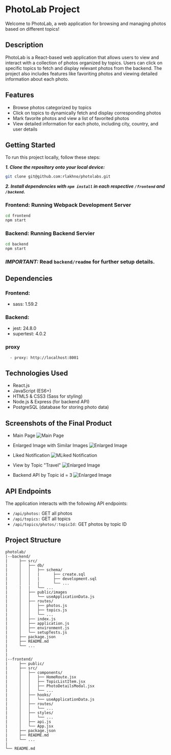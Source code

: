 # PhotoLab Project

Welcome to PhotoLab, a web application for browsing and managing photos based on different topics!

## Description

PhotoLab is a React-based web application that allows users to view and interact with a collection of photos organized by topics. Users can click on specific topics to fetch and display relevant photos from the backend. The project also includes features like favoriting photos and viewing detailed information about each photo.

## Features

- Browse photos categorized by topics
- Click on topics to dynamically fetch and display corresponding photos
- Mark favorite photos and view a list of favorited photos
- View detailed information for each photo, including city, country, and user details

## Getting Started

To run this project locally, follow these steps:

***1. Clone the repository onto your local device:***
   ```bash
   git clone git@github.com:rlakhno/photolabs.git
  ```


***2. Install dependencies with `npm install` in each respective `/frontend` and `/backend`.***

### Frontend: Running Webpack Development Server

```sh
cd frontend
npm start
```

### Backend: Running Backend Servier

```sh
cd backend
npm start
```

### ***IMPORTANT:*** Read `backend/readme` for further setup details.

## Dependencies

###   Frontend:
- sass: 1.59.2

###   Backend:
- jest: 24.8.0
- supertest: 4.0.2
      
### proxy
      - proxy: http://localhost:8001


## Technologies Used

- React.js
- JavaScript (ES6+)
- HTML5 & CSS3 (Sass for styling)
- Node.js & Express (for backend API)
- PostgreSQL (database for storing photo data)


## Screenshots of the Final Product

- Main Page
![Main Page](https://github.com/rlakhno/photolabs/blob/main/backend/src/public/images/screenshots/main_page.png)

- Enlarged Image with Similar Images
![Enlarged Image](https://github.com/rlakhno/photolabs/blob/main/backend/src/public/images/screenshots/inlarged_picture.png)

- Liked Notification
![MLiked Notification](https://github.com/rlakhno/photolabs/blob/main/backend/src/public/images/screenshots/like_notification.png)

- View by Topic "Travel"
![Enlarged Image](https://github.com/rlakhno/photolabs/blob/main/backend/src/public/images/screenshots/pics_by_topic_id_travel.png)

- Backend API by Topic id = 3 
![Enlarged Image](https://github.com/rlakhno/photolabs/blob/main/backend/src/public/images/screenshots/backend_topic_id_3.png)


## API Endpoints
The application interacts with the following API endpoints:

- `/api/photos:` GET all photos
- `/api/topics:` GET all topics
- `/api/topics/photos/:topicId:` GET photos by topic ID


## Project Structure

```
photolab/
|--backend/
|     ├── src/
|     │   ├── db/
|     │   │   ├── schema/
|     │   │   |      ├── create.sql
|     │   │   |      ├── development.sql
|     │   │   |      └── ...
|     |   |   └── ...
|     │   ├── public/images
|     │   │   └── useApplicationData.js
|     │   ├── routes/
|     │   │   ├── photos.js
|     │   │   ├── topics.js
|     │   │   └── ...
|     │   ├── index.js  
|     │   ├── application.js
|     │   ├── environment.js
|     │   └── setupTests.js
|     ├── package.json
|     ├── README.md
|     └── ...
|
|
|--frontend/
|     ├── public/
|     ├── src/
|     │   ├── components/
|     │   │   ├── HomeRoute.jsx
|     │   │   ├── TopicListItem.jsx
|     │   │   ├── PhotoDetailsModal.jsx
|     │   │   └── ...
|     │   ├── hooks/
|     │   │   └── useApplicationData.js
|     │   ├── routes/
|     │   │   └── ...
|     │   ├── styles/
|     │   │   └── ...
|     │   ├── api.js
|     │   └── App.jsx
|     ├── package.json
|     ├── README.md
|     └── ...
|
└── README.md
```
